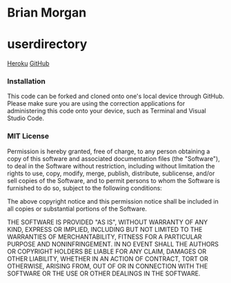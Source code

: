 # Brian Morgan
# userdirectory



[Heroku](https://serene-meadow-45449.herokuapp.com/)
[GitHub](https://github.com/N-Person/userdirectory)



### Installation
This code can be forked and cloned onto one's local device through GitHub. Please make sure you are using the correction applications for administering this code onto your device, such as Terminal and Visual Studio Code.
### MIT License

Permission is hereby granted, free of charge, to any person obtaining a copy of this software and associated documentation files (the "Software"), to deal in the Software without restriction, including without limitation the rights to use, copy, modify, merge, publish, distribute, sublicense, and/or sell copies of the Software, and to permit persons to whom the Software is furnished to do so, subject to the following conditions:

The above copyright notice and this permission notice shall be included in all copies or substantial portions of the Software.

THE SOFTWARE IS PROVIDED "AS IS", WITHOUT WARRANTY OF ANY KIND, EXPRESS OR IMPLIED, INCLUDING BUT NOT LIMITED TO THE WARRANTIES OF MERCHANTABILITY, FITNESS FOR A PARTICULAR PURPOSE AND NONINFRINGEMENT. IN NO EVENT SHALL THE AUTHORS OR COPYRIGHT HOLDERS BE LIABLE FOR ANY CLAIM, DAMAGES OR OTHER LIABILITY, WHETHER IN AN ACTION OF CONTRACT, TORT OR OTHERWISE, ARISING FROM, OUT OF OR IN CONNECTION WITH THE SOFTWARE OR THE USE OR OTHER DEALINGS IN THE SOFTWARE.


